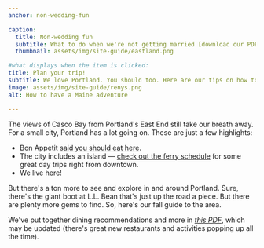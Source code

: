 ```yaml
---
anchor: non-wedding-fun

caption:
  title: Non-wedding fun
  subtitle: What to do when we're not getting married [download our PDF guide](https://docs.google.com/document/d/1nd5gaZdOhdE562DCBbmpBszoWG6b5t9onOWh9Qf4JQc/export?format=pdf)
  thumbnail: assets/img/site-guide/eastland.png

#what displays when the item is clicked:
title: Plan your trip!
subtitle: We love Portland. You should too. Here are our tips on how to plan your Maine adventure.
image: assets/img/site-guide/renys.png
alt: How to have a Maine adventure

---
```

The views of Casco Bay from Portland's East End still take our breath away. For a small city, Portland has a lot going on. These are just a few highlights:

* Bon Appetit [said you should eat here](https://www.bonappetit.com/story/portland-maine-city-of-the-year-2018).
* The city includes an island — [check out the ferry schedule](https://www.cascobaylines.com/) for some great day trips right from downtown.
* We live here!

But there's a ton more to see and explore in and around Portland. Sure, there's the giant boot at L.L. Bean that's just up the road a piece. But there are plenty more gems to find. So, here's our fall guide to the area.

We've put together dining recommendations and more in [*this PDF*](https://docs.google.com/document/d/1nd5gaZdOhdE562DCBbmpBszoWG6b5t9onOWh9Qf4JQc/export?format=pdf
), which may be updated (there's great new restaurants and activities popping up all the time).
